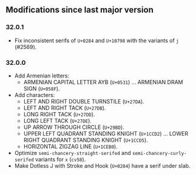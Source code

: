 ## Modifications since last major version

### 32.0.1

* Fix inconsistent serifs of `U+0284` and `U+10798` with the variants of `j` (#2569).


### 32.0.0

* Add Armenian letters:
  - ARMENIAN CAPITAL LETTER AYB (`U+0531`) ... ARMENIAN DRAM SIGN (`U+058F`).
* Add characters:
  - LEFT AND RIGHT DOUBLE TURNSTILE (`U+27DA`).
  - LEFT AND RIGHT TACK (`U+27DB`).
  - LONG RIGHT TACK (`U+27DD`).
  - LONG LEFT TACK (`U+27DE`).
  - UP ARROW THROUGH CIRCLE (`U+29BD`).
  - UPPER LEFT QUADRANT STANDING KNIGHT (`U+1CCD2`) ... LOWER RIGHT QUADRANT STANDING KNIGHT (`U+1CCD5`).
  - HORIZONTAL ZIGZAG LINE (`U+1CEB0`).
* Optimize `semi-chancery-straight-serifed` and `semi-chancery-curly-serifed` variants for `x` (`cv58`).
* Make Dotless J with Stroke and Hook (`U+0284`) have a serif under slab.

